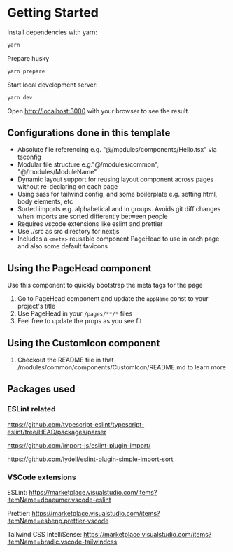 # Getting Started

Install dependencies with yarn:

```bash
yarn
```

Prepare husky

```bash
yarn prepare
```

Start local development server:

```bash
yarn dev
```

Open [http://localhost:3000](http://localhost:3000) with your browser to see the result.

## Configurations done in this template

- Absolute file referencing e.g. "@/modules/components/Hello.tsx" via tsconfig
- Modular file structure e.g."@/modules/common", "@/modules/ModuleName"
- Dynamic layout support for reusing layout component across pages without re-declaring on each page
- Using sass for tailwind config, and some boilerplate e.g. setting html, body elements, etc
- Sorted imports e.g. alphabetical and in groups. Avoids git diff changes when imports are sorted differently between people
- Requires vscode extensions like eslint and prettier
- Use ./src as src directory for nextjs
- Includes a `<meta>` reusable component PageHead to use in each page and also some default favicons

## Using the PageHead component

Use this component to quickly bootstrap the meta tags for the page

1. Go to PageHead component and update the `appName` const to your project's title
2. Use PageHead in your `/pages/**/*` files
3. Feel free to update the props as you see fit

## Using the CustomIcon component

1. Checkout the README file in that /modules/common/components/CustomIcon/README.md to learn more

## Packages used

### ESLint related

<https://github.com/typescript-eslint/typescript-eslint/tree/HEAD/packages/parser>

<https://github.com/import-js/eslint-plugin-import/>

<https://github.com/lydell/eslint-plugin-simple-import-sort>

### VSCode extensions

ESLint: <https://marketplace.visualstudio.com/items?itemName=dbaeumer.vscode-eslint>

Prettier: <https://marketplace.visualstudio.com/items?itemName=esbenp.prettier-vscode>

Tailwind CSS IntelliSense: <https://marketplace.visualstudio.com/items?itemName=bradlc.vscode-tailwindcss>
